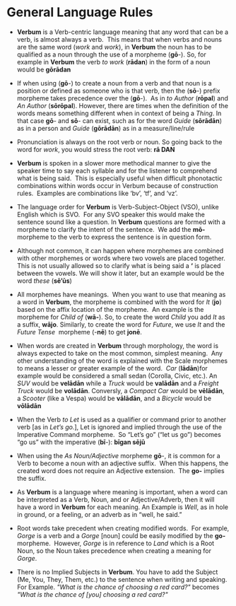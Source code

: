 # General Language Rules

* **Verbum** is a Verb-centric language meaning that any word that can be a verb, is almost always a verb.&nbsp; This means that when verbs and nouns are the same word (<em>work</em> and <em>work</em>), in **Verbum** the noun has to be qualified as a noun through the use of a morpheme (**gō**-). So, for example in **Verbum** the verb <em>to work</em> (**rādan**) in the form of a noun would be **gōrādan**

* If when using (**gō**-) to create a noun from a verb and that noun is a position or defined as someone who is that verb, then the (**sō**-) prefix morpheme takes precedence over the (**gō**-).&nbsp; As in <em>to Author</em> (**rōpal**) and <em>An Author</em> (**sōrōpal**). However, there are times when the definition of the words means something different when in context of being a <em>Thing</em>. In that case **gō**- and **sō**- can exist, such as for the word <em>Guide</em> (**sōrādān**) as in a person and <em>Guide</em> (**gōrādān**) as in a measure/line/rule

* Pronunciation is always on the root verb or noun. So going back to the word for <em>work</em>, you would stress the root verb: **rā DAN**

* **Verbum** is spoken in a slower more methodical manner to give the speaker time to say each syllable and for the listener to comprehend what is being said.&nbsp; This is especially useful when difficult phonotactic combinations within words occur in Verbum because of construction rules.&nbsp; Examples are combinations like ‘bv’, ‘tf’, and ‘vz’.

* The language order for **Verbum** is Verb-Subject-Object (VSO), unlike English which is SVO.&nbsp; For any SVO speaker this would make the sentence sound like a question. In **Verbum** questions are formed with a morpheme to clarify the intent of the sentence.&nbsp; We add the **mō-** morpheme to the verb to express the sentence is in question form.

* Although not common, it can happen where morphemes are combined with other morphemes or words where two vowels are placed together.&nbsp; This is not usually allowed so to clarify what is being said a **‘** is placed between the vowels. We will show it later, but an example would be the word <em>these</em> (**sē’ūs**)&nbsp;

* All morphemes have meanings.&nbsp; When you want to use that meaning as a word in **Verbum**, the morpheme is combined with the word for <em>It </em>(**jo**) based on the affix location of the morpheme.&nbsp; An example is the morpheme for <em>Child of</em> (**wā-**). So, to create the word <em>Child</em> you add <em>It</em> as a suffix, **wājo**. Similarly, to create the word for <em>Future</em>, we use <em>It</em> and the <em>Future Tense </em>&nbsp;morpheme (-**nē**) to get **jonē**.

* When words are created in **Verbum** through morphology, the word is always expected to take on the most common, simplest meaning.&nbsp; Any other understanding of the word is explained with the Scale morphemes to means a lesser or greater example of the word.&nbsp; <em>Car</em> (**lādān**)for example would be considered a small sedan (Corolla, Civic, etc.).  An <em>SUV</em> would be **velādān** while a <em>Truck</em> would be **valādān** and a <em>Freight Truck</em> would be **volādān**.  Conversly, a <em>Compact Car</em> would be **vēlādān**, a <em>Scooter</em> (like a Vespa) would be **vālādān**, and a <em>Bicycle</em> would be **vōlādān**

* When the Verb <em>to Let</em> is used as a qualifier or command prior to another verb [as in <em>Let’s go.</em>], Let is ignored and implied through the use of the Imperative Command morpheme.&nbsp; So “Let’s go” (“let us go”) becomes “go us” with the imperative (**bī**-): **bīgan sējū**

* When using the <em>As Noun/Adjective</em> morpheme **gō**-, it is common for a Verb to become a noun with an adjective suffix.&nbsp; When this happens, the created word does not require an Adjective extension.&nbsp; The **go-** implies the suffix.

* As **Verbum** is a language where meaning is important, when a word can be interpreted as a Verb, Noun, and or Adjective/Adverb, then it will have a word in **Verbum** for each meaning. An Example is <em>Well</em>, as in hole in ground, or a feeling, or an adverb as in “well, he said.”

* Root words take precedent when creating modified words.&nbsp; For example, <em>Gorge</em> is a verb and a <em>Gorge</em> [noun] could be easily modified by the **go-** morpheme.&nbsp; However, <em>Gorge</em> is in reference to <em>Land</em> which is a Root Noun, so the Noun takes precedence when creating a meaning for <em>Gorge</em>.

* There is no Implied Subjects in **Verbum**.  You have to add the Subject (Me, You, They, Them, etc.) to the sentence when writing and speaking.  For Example.  *"What is the chance of choosing a red card?"* becomes *"What is the chance of [you] choosing a red card?"*
